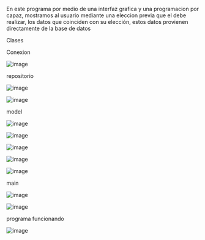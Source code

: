 En este programa por medio de una interfaz grafica y una programacion por capaz, mostramos al usuario mediante una eleccion previa que el debe realizar, los datos que coinciden con su elección, estos datos provienen directamente de la base de datos

Clases

Conexion

![image](https://github.com/Ragy04/InterfaceWithCombobox/assets/164718921/9ca30e7b-5069-4e76-a2fb-339434cdbc0e)


repositorio

![image](https://github.com/Ragy04/InterfaceWithCombobox/assets/164718921/b01c0194-f81d-4b54-ac4b-fbba9a23eea4)


![image](https://github.com/Ragy04/InterfaceWithCombobox/assets/164718921/095b1bd2-846d-4dec-b6a1-6ca31c7eb011)


model

![image](https://github.com/Ragy04/InterfaceWithCombobox/assets/164718921/7f91e34a-e458-4bdf-8c65-679e047cd379)


![image](https://github.com/Ragy04/InterfaceWithCombobox/assets/164718921/c2a99872-f2a6-43d1-94f5-24b5abc900a3)


![image](https://github.com/Ragy04/InterfaceWithCombobox/assets/164718921/d54bf5fa-4b8b-4870-857a-e61deb7bb6b3)


![image](https://github.com/Ragy04/InterfaceWithCombobox/assets/164718921/b80d093b-91d6-4ebe-8e7f-e1ec43477bce)


![image](https://github.com/Ragy04/InterfaceWithCombobox/assets/164718921/6a9a78e5-1c4d-4a4b-8145-f80067d2f665)


main

![image](https://github.com/Ragy04/InterfaceWithCombobox/assets/164718921/234b00d0-e11a-45da-8711-85cd07adfcfa)


![image](https://github.com/Ragy04/InterfaceWithCombobox/assets/164718921/6f97bb4d-a13a-4b8e-863f-ffb3cad1e4e1)

programa funcionando

![image](https://github.com/Ragy04/InterfaceWithCombobox/assets/164718921/26c405b0-8543-4258-8abf-85bc3437db67)


